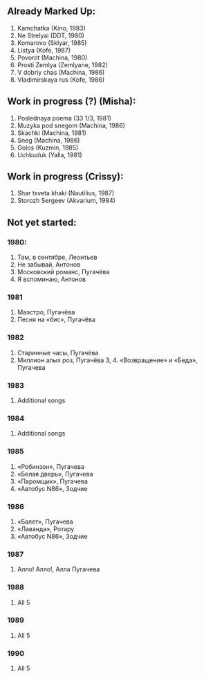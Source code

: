 ## Already Marked Up:
1. Kamchatka (Kino, 1983)
2. Ne Strelyai (DDT, 1980)
3. Komarovo (Sklyar, 1985)
4. Listya (Kofe, 1987)
5. Povorot (Machina, 1980)
6. Prosti Zemlya (Zemlyane, 1982)
7. V dobriy chas (Machina, 1986)
8. Vladimirskaya rus (Kofe, 1986)

## Work in progress (?) (Misha):
1. Poslednaya poema (33 1/3, 1981)
2. Muzyka pod snegom (Machina, 1986)
3. Skachki (Machina, 1981)
4. Sneg (Machina, 1986)
5. Golos (Kuzmin, 1985)
6. Uchkuduk (Yalla, 1981)

## Work in progress (Crissy):
1. Shar tsveta khaki (Nautilius, 1987)
2. Storozh Sergeev (Akvarium, 1984)

## Not yet started:
### 1980:
1. Там, в сентябре, Леонтьев
2. Не забывай, Антонов
3. Московский романс, Пугачёва
4. Я вспоминаю, Антонов

### 1981
1. Маэстро, Пугачёва
2. Песня на «бис», Пугачёва

### 1982
1. Старинные часы, Пугачёва
2. Миллион алых роз, Пугачёва
3, 4. «Возвращение» и «Беда», Пугачева

### 1983
1. Additional songs

### 1984
1. Additional songs

### 1985
1. «Робинзон», Пугачева
2. «Белая дверь», Пугачева
3. «Паромщик», Пугачева
4. «Автобус N86», Зодчие

### 1986
1. «Балет», Пугачева
2. «Лаванда», Ротару
3. «Автобус N86», Зодчие

### 1987
1. Алло! Алло!, Алла Пугачева

### 1988
1. All 5

### 1989
1. All 5

### 1990
1. All 5
